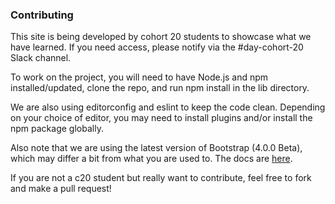 ### Contributing
This site is being developed by cohort 20 students to showcase what we have learned. If you need access, please notify via the #day-cohort-20 Slack channel.

To work on the project, you will need to have Node.js and npm installed/updated, clone the repo, and run npm install in the lib directory.

We are also using editorconfig and eslint to keep the code clean. Depending on your choice of editor, you may need to install plugins and/or install the npm package globally.

Also note that we are using the latest version of Bootstrap (4.0.0 Beta), which may differ a bit from what you are used to.  The docs are [here](https://getbootstrap.com/docs/4.0/components/alerts/).

If you are not a c20 student but really want to contribute, feel free to fork and make a pull request!
